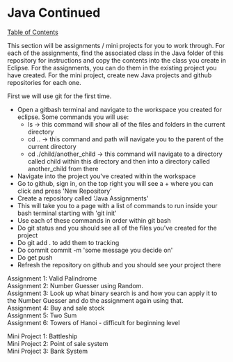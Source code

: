# Java Continued

[Table of Contents](../readme.md)

This section will be assignments / mini projects for you to work through.  For each of the assignments, find the associated class in the Java folder of this repository for instructions and copy the contents into the class you create in Eclipse.  For the assignments, you can do them in the existing project you have created.  For the mini project, create new Java projects and github repositories for each one.

First we will use git for the first time.  

* Open a gitbash terminal and navigate to the workspace you created for eclipse. Some commands you will use:
  * ls -> this command will show all of the files and folders in the current directory
  * cd .. -> this command and path will navigate you to the parent of the current directory
  * cd ./child/another_child -> this command will navigate to a directory called child within this directory and   then into a directory called another_child from there
* Navigate into the project you've created within the workspace
* Go to github, sign in, on the top right you will see a + where you can click and press 'New Repository'
* Create a repository called 'Java Assignments'
* This will take you to a page with a list of commands to run inside your bash terminal starting with 'git init'
* Use each of these commands in order within git bash
* Do git status and you should see all of the files you've created for the project
* Do git add . to add them to tracking
* Do commit commit -m 'some message you decide on'
* Do get push
* Refresh the repository on github and you should see your project there

Assignment 1: Valid Palindrome  
Assignment 2: Number Guesser using Random.  
Assignment 3: Look up what binary search is and how you can apply it to the Number Guesser and do the assignment again using that.  
Assignment 4: Buy and sale stock  
Assignment 5: Two Sum  
Assignment 6: Towers of Hanoi - difficult for beginning level  

Mini Project 1: Battleship  
Mini Project 2: Point of sale system  
Mini Project 3: Bank System  
